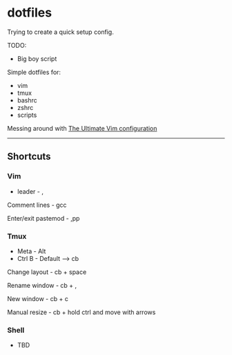 # dotfiles

Trying to create a quick setup config.

TODO:
- Big boy script

Simple dotfiles for:
- vim
- tmux
- bashrc
- zshrc
- scripts

Messing around with [The Ultimate Vim configuration](https://github.com/amix/vimrc)

---

## Shortcuts

### Vim
* leader - , 

Comment lines - gcc

Enter/exit pastemod - ,pp 

### Tmux
* Meta - Alt
* Ctrl B - Default  --> cb

Change layout - cb + space

Rename window - cb + ,

New window - cb + c

Manual resize - cb + hold ctrl and move with arrows


### Shell
* TBD
